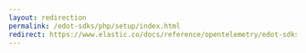 ```yaml
---
layout: redirection
permalink: /edot-sdks/php/setup/index.html
redirect: https://www.elastic.co/docs/reference/opentelemetry/edot-sdks/php/setup/index.html
---
```

